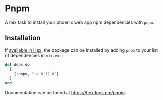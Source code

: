 # Pnpm

A mix task to install your phoenix web app npm dependencies with `pnpm`.

## Installation

If [available in Hex](https://hex.pm/docs/publish), the package can be installed
by adding `pnpm` to your list of dependencies in `mix.exs`:

```elixir
def deps do
  [
    {:pnpm, "~> 0.12.0"}
  ]
end
```

Documentation can be found at <https://hexdocs.pm/pnpm>.

